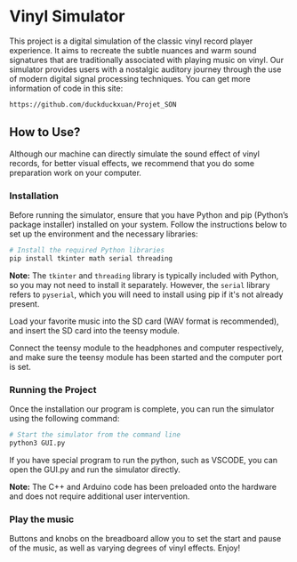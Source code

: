 # Vinyl Simulator

This project is a digital simulation of the classic vinyl record player experience. It aims to recreate the subtle nuances and warm sound signatures that are traditionally associated with playing music on vinyl. Our simulator provides users with a nostalgic auditory journey through the use of modern digital signal processing techniques. You can get more information of code in this site:

```bash
https://github.com/duckduckxuan/Projet_SON
```

## How to Use?

Although our machine can directly simulate the sound effect of vinyl records, for better visual effects, we recommend that you do some preparation work on your computer.

### Installation

Before running the simulator, ensure that you have Python and pip (Python’s package installer) installed on your system. Follow the instructions below to set up the environment and the necessary libraries:

```bash
# Install the required Python libraries
pip install tkinter math serial threading
```

**Note:** The `tkinter` and `threading` library is typically included with Python, so you may not need to install it separately. However, the `serial` library refers to `pyserial`, which you will need to install using pip if it's not already present.

Load your favorite music into the SD card (WAV format is recommended), and insert the SD card into the teensy module.

Connect the teensy module to the headphones and computer respectively, and make sure the teensy module has been started and the computer port is set.

### Running the Project

Once the installation our program is complete, you can run the simulator using the following command:

```bash
# Start the simulator from the command line
python3 GUI.py
```

If you have special program to run the python, such as VSCODE, you can open the GUI.py and run the simulator directly.

**Note:** The C++ and Arduino code has been preloaded onto the hardware and does not require additional user intervention.

### Play the music

Buttons and knobs on the breadboard allow you to set the start and pause of the music, as well as varying degrees of vinyl effects. Enjoy!
